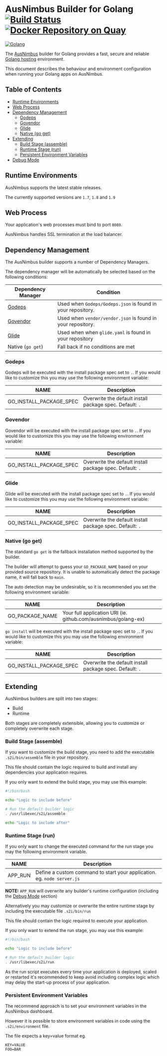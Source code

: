 # AusNimbus Builder for Golang [![Build Status](https://travis-ci.org/ausnimbus/s2i-golang.svg?branch=master)](https://travis-ci.org/ausnimbus/s2i-golang) [![Docker Repository on Quay](https://quay.io/repository/ausnimbus/s2i-golang/status "Docker Repository on Quay")](https://quay.io/repository/ausnimbus/s2i-golang)

[![Golang](https://user-images.githubusercontent.com/2239920/27288064-035dee24-5549-11e7-8ba9-7bcaa9d41055.jpg)](https://www.ausnimbus.com.au/)

The [AusNimbus](https://www.ausnimbus.com.au/) builder for Golang provides a fast, secure and reliable [Golang hosting](https://www.ausnimbus.com.au/languages/golang-hosting/) environment.

This document describes the behaviour and environment configuration when running your Golang apps on AusNimbus.

## Table of Contents

- [Runtime Environments](#runtime-environments)
- [Web Process](#web-process)
- [Dependency Management](#dependency-management)
  - [Godeps](#godeps)
  - [Govendor](#govendor)
  - [Glide](#glide)
  - [Native (go get)](#native-go-get)
- [Extending](#extending)
  - [Build Stage (assemble)](#build-stage-assemble)
  - [Runtime Stage (run)](#runtime-stage-run)
  - [Persistent Environment Variables](#persistent-environment-variables)
- [Debug Mode](#debug-mode)

## Runtime Environments

AusNimbus supports the latest stable releases.

The currently supported versions are `1.7`, `1.8` and `1.9`

## Web Process

Your application's web processes must bind to port `8080`.

AusNimbus handles SSL termination at the load balancer.

## Dependency Management

The AusNimbus builder supports a number of Dependency Managers.

The dependency manager will be automatically be selected based on the following conditions:

Dependency Manager                                | Condition
--------------------------------------------------|-------------
[Godeps](https://github.com/tools/godep)          | Used when `Godeps/Godeps.json` is found in your repository.
[Govendor](https://github.com/kardianos/govendor) | Used when `vendor/vendor.json` is found in your repository.
[Glide](https://github.com/Masterminds/glide)     | Used when when `glide.yaml` is found in your repository
Native (`go get`)                                 | Fall back if no conditions are met

### Godeps

Godeps will be executed with the install package spec set to `.`. If you would like to customize this you may use the following environment variable:

NAME                    | Description
------------------------|-------------
GO_INSTALL_PACKAGE_SPEC | Overwrite the default install package spec. Default: `.`

### Govendor

Govendor will be executed with the install package spec set to `.`. If you would like to customize this you may use the following environment variable:

NAME                    | Description
------------------------|-------------
GO_INSTALL_PACKAGE_SPEC | Overwrite the default install package spec. Default: `.`

### Glide

Glide will be executed with the install package spec set to `.`. If you would like to customize this you may use the following environment variable:

NAME                    | Description
------------------------|-------------
GO_INSTALL_PACKAGE_SPEC | Overwrite the default install package spec. Default: `.`

### Native (go get)

The standard `go get` is the fallback installation method supported by the builder.

The builder will attempt to guess your `GO_PACKAGE_NAME` based on your provided source repository. It is unable to automatically detect the package name, it will fall back to `main`.

The auto detection may be undesirable, so it is recommended you set the following environment variable:

NAME                    | Description
------------------------|-------------
GO_PACKAGE_NAME         | Your full application URI (ie. github.com/ausnimbus/golang-ex)


`go install` will be executed with the install package spec set to `.`. If you would like to customize this you may use the following environment variable:

NAME                    | Description
------------------------|-------------
GO_INSTALL_PACKAGE_SPEC | Overwrite the default install package spec. Default: `.`

## Extending

AusNimbus builders are split into two stages:

- Build
- Runtime

Both stages are completely extensible, allowing you to customize or completely overwrite each stage.

### Build Stage (assemble)

If you want to customize the build stage, you need to add the executable `.s2i/bin/assemble` file in your repository.

This file should contain the logic required to build and install any dependencies your application requires.

If you only want to extend the build stage, you may use this example:

```sh
#!/bin/bash

echo "Logic to include before"

# Run the default builder logic
. /usr/libexec/s2i/assemble

echo "Logic to include after"
```

### Runtime Stage (run)

If you only want to change the executed command for the run stage you may the following environment variable.

NAME        | Description
------------|-------------
APP_RUN     | Define a custom command to start your application. eg. `node server.js`

**NOTE:** `APP_RUN` will overwrite any builder's runtime configuration (including the [Debug Mode](#debug-mode) section)

Alternatively you may customize or overwrite the entire runtime stage by including the executable file `.s2i/bin/run`

This file should contain the logic required to execute your application.

If you only want to extend the run stage, you may use this example:

```sh
#!/bin/bash

echo "Logic to include before"

# Run the default builder logic
. /usr/libexec/s2i/run
```

As the run script executes every time your application is deployed, scaled or restarted it's recommended to keep avoid including complex logic which may delay the start-up process of your application.

### Persistent Environment Variables

The recommend approach is to set your environment variables in the AusNimbus dashboard.

However it is possible to store environment variables in code using the `.s2i/environment` file.

The file expects a key=value format eg.

```
KEY=VALUE
FOO=BAR
```
